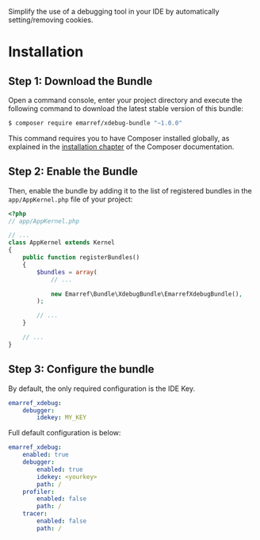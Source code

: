 Simplify the use of a debugging tool in your IDE by automatically setting/removing cookies.

Installation
============

Step 1: Download the Bundle
---------------------------

Open a command console, enter your project directory and execute the
following command to download the latest stable version of this bundle:

```bash
$ composer require emarref/xdebug-bundle "~1.0.0"
```

This command requires you to have Composer installed globally, as explained
in the [installation chapter](https://getcomposer.org/doc/00-intro.md)
of the Composer documentation.

Step 2: Enable the Bundle
-------------------------

Then, enable the bundle by adding it to the list of registered bundles
in the `app/AppKernel.php` file of your project:

```php
<?php
// app/AppKernel.php

// ...
class AppKernel extends Kernel
{
    public function registerBundles()
    {
        $bundles = array(
            // ...

            new Emarref\Bundle\XdebugBundle\EmarrefXdebugBundle(),
        );

        // ...
    }

    // ...
}
```

Step 3: Configure the bundle
----------------------------

By default, the only required configuration is the IDE Key.

```yaml
emarref_xdebug:
    debugger:
        idekey: MY_KEY
```

Full default configuration is below:

```yaml
emarref_xdebug:
    enabled: true
    debugger:
        enabled: true
        idekey: <yourkey>
        path: /
    profiler:
        enabled: false
        path: /
    tracer:
        enabled: false
        path: /
```
